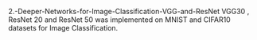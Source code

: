2.-Deeper-Networks-for-Image-Classification-VGG-and-ResNet
VGG30 , ResNet 20 and ResNet 50 was implemented on MNIST and CIFAR10 datasets for Image Classification.

